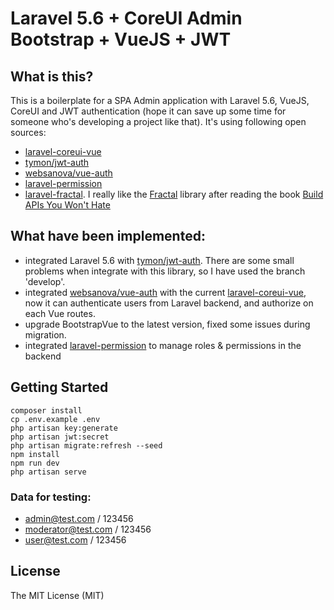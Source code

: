 # Laravel 5.6 + CoreUI Admin Bootstrap + VueJS + JWT


## What is this?

This is a boilerplate for a SPA Admin application with Laravel 5.6, VueJS, CoreUI and JWT authentication (hope it can save up some time for someone who's developing a project like that).
It's using following open sources:
- [laravel-coreui-vue](https://github.com/Braunson/laravel-coreui-vue)
- [tymon/jwt-auth](https://github.com/tymondesigns/jwt-auth)
- [websanova/vue-auth](https://github.com/websanova/vue-auth)
- [laravel-permission](https://github.com/spatie/laravel-permission)
- [laravel-fractal](https://github.com/spatie/laravel-fractal). I really like the [Fractal](https://fractal.thephpleague.com) library after reading the book [Build APIs You Won't Hate](https://leanpub.com/build-apis-you-wont-hate)


## What have been implemented:

- integrated Laravel 5.6 with [tymon/jwt-auth](https://github.com/tymondesigns/jwt-auth). There are some small problems when integrate with this library, so I have used the branch 'develop'.
- integrated [websanova/vue-auth](https://github.com/websanova/vue-auth) with the current [laravel-coreui-vue](https://github.com/Braunson/laravel-coreui-vue), now it can authenticate users from Laravel backend, and authorize on each Vue routes.
- upgrade BootstrapVue to the latest version, fixed some issues during migration.
- integrated [laravel-permission](https://github.com/spatie/laravel-permission) to manage roles & permissions in the backend


## Getting Started

```
composer install
cp .env.example .env
php artisan key:generate
php artisan jwt:secret
php artisan migrate:refresh --seed
npm install
npm run dev
php artisan serve

```
### Data for testing:

- admin@test.com / 123456
- moderator@test.com / 123456
- user@test.com / 123456


## License

The MIT License (MIT)

